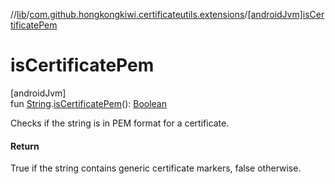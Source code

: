 //[lib](../../index.md)/[com.github.hongkongkiwi.certificateutils.extensions](index.md)/[[androidJvm]isCertificatePem]([android-jvm]is-certificate-pem.md)

# isCertificatePem

[androidJvm]\
fun [String](https://kotlinlang.org/api/latest/jvm/stdlib/kotlin/-string/index.html).[isCertificatePem]([android-jvm]is-certificate-pem.md)(): [Boolean](https://kotlinlang.org/api/latest/jvm/stdlib/kotlin/-boolean/index.html)

Checks if the string is in PEM format for a certificate.

#### Return

True if the string contains generic certificate markers, false otherwise.
